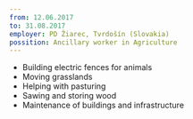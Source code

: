 ```yaml
---
from: 12.06.2017
to: 31.08.2017
employer: PD Žiarec, Tvrdošín (Slovakia)
possition: Ancillary worker in Agriculture
---
```

- Building electric fences for animals
- Moving grasslands
- Helping with pasturing
- Sawing and storing wood
- Maintenance of buildings and infrastructure
